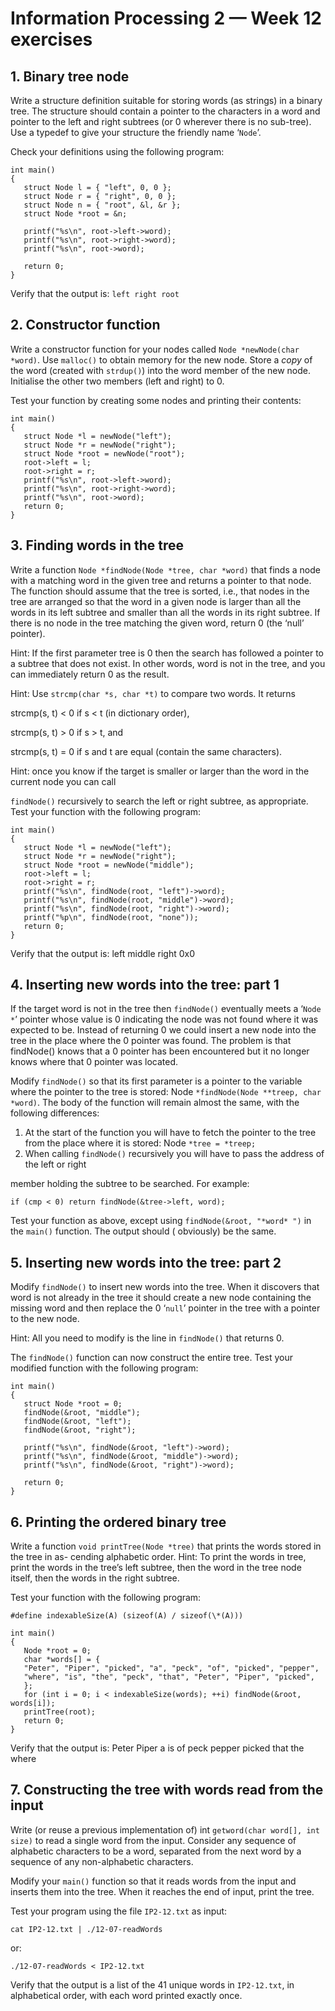 ﻿# Information Processing 2 — Week 12 exercises

## 1. Binary tree node

Write a structure definition suitable for storing words (as strings) in a binary tree. The structure should contain a
pointer to the characters in a word and pointer to the left and right subtrees (or 0 wherever there is no sub-tree).
Use a typedef to give your structure the friendly name ‘`Node`’.

Check your definitions using the following program:

```
int main()
{
   struct Node l = { "left", 0, 0 }; 
   struct Node r = { "right", 0, 0 }; 
   struct Node n = { "root", &l, &r }; 
   struct Node *root = &n;
   
   printf("%s\n", root->left->word); 
   printf("%s\n", root->right->word); 
   printf("%s\n", root->word);
   
   return 0;
}
```

Verify that the output is: `left right root`

## 2. Constructor function

Write a constructor function for your nodes called `Node *newNode(char *word)`. Use `malloc()` to obtain memory for the
new node. Store a *copy* of the word (created with `strdup()`) into the word member of the new node. Initialise the
other
two members (left and right) to 0.

Test your function by creating some nodes and printing their contents:

```
int main()
{
   struct Node *l = newNode("left"); 
   struct Node *r = newNode("right"); 
   struct Node *root = newNode("root"); 
   root->left = l;
   root->right = r;
   printf("%s\n", root->left->word); 
   printf("%s\n", root->right->word); 
   printf("%s\n", root->word);
   return 0;
}
```

## 3. Finding words in the tree

Write a function `Node *findNode(Node *tree, char *word)` that finds a node with a matching word in the given tree
and returns a pointer to that node. The function should assume that the tree is sorted, i.e., that nodes in the tree are
arranged so that the word in a given node is larger than all the words in its left subtree and smaller than all the
words in its right subtree. If there is no node in the tree matching the given word, return 0 (the ‘null’ pointer).

Hint: If the first parameter tree is 0 then the search has followed a pointer to a subtree that does not exist. In
other words, word is not in the tree, and you can immediately return 0 as the result.

Hint: Use `strcmp(char *s, char *t)` to compare two words. It returns

strcmp(s, t) < 0 if s < t (in dictionary order),

strcmp(s, t) > 0 if s > t, and

strcmp(s, t) = 0 if s and t are equal (contain the same characters).

Hint: once you know if the target is smaller or larger than the word in the current node you can call

`findNode()` recursively to search the left or right subtree, as appropriate. Test your function with the following
program:

```
int main()
{
   struct Node *l = newNode("left"); 
   struct Node *r = newNode("right"); 
   struct Node *root = newNode("middle"); 
   root->left = l;
   root->right = r;
   printf("%s\n", findNode(root, "left")->word); 
   printf("%s\n", findNode(root, "middle")->word); 
   printf("%s\n", findNode(root, "right")->word); 
   printf("%p\n", findNode(root, "none"));
   return 0;
}
```

Verify that the output is: left middle right 0x0

## 4. Inserting new words into the tree: part 1

If the target word is not in the tree then `findNode()` eventually meets a ‘`Node *`’ pointer whose value is 0
indicating
the node was not found where it was expected to be. Instead of returning 0 we could insert a new node into the tree in
the place where the 0 pointer was found. The problem is that findNode() knows that a 0 pointer has been encountered but
it no longer knows where that 0 pointer was located.

Modify `findNode()` so that its first parameter is a pointer to the variable where the pointer to the tree is stored:
Node
`*findNode(Node **treep, char *word)`. The body of the function will remain almost the same, with the following
differences:

1. At the start of the function you will have to fetch the pointer to the tree from the place where it is stored: Node
   `*tree = *treep;`
2. When calling `findNode()` recursively you will have to pass the address of the left or right

member holding the subtree to be searched. For example:

`if (cmp < 0) return findNode(&tree->left, word);`

Test your function as above, except using `findNode(&root, "*word* ")` in the `main()` function. The output should (
obviously) be the same.

## 5. Inserting new words into the tree: part 2

Modify `findNode()` to insert new words into the tree. When it discovers that word is not already in the tree it should
create a new node containing the missing word and then replace the 0 ‘`null`’ pointer in the tree with a pointer to the
new node.

Hint: All you need to modify is the line in `findNode()` that returns 0.

The `findNode()` function can now construct the entire tree. Test your modified function with the following program:

```
int main()
{
   struct Node *root = 0; 
   findNode(&root, "middle"); 
   findNode(&root, "left"); 
   findNode(&root, "right");
   
   printf("%s\n", findNode(&root, "left")->word); 
   printf("%s\n", findNode(&root, "middle")->word); 
   printf("%s\n", findNode(&root, "right")->word);

   return 0;
}
```

## 6. Printing the ordered binary tree

Write a function `void printTree(Node *tree)` that prints the words stored in the tree in as- cending alphabetic order.
Hint: To print the words in tree, print the words in the tree’s left subtree, then the word in the tree node itself,
then the words in the right subtree.

Test your function with the following program:

```
#define indexableSize(A) (sizeof(A) / sizeof(\*(A)))

int main()
{
   Node *root = 0;
   char *words[] = {
   "Peter", "Piper", "picked", "a", "peck", "of", "picked", "pepper",
   "where", "is", "the", "peck", "that", "Peter", "Piper", "picked",
   };
   for (int i = 0; i < indexableSize(words); ++i) findNode(&root, words[i]);
   printTree(root); 
   return 0;
}
```

Verify that the output is: Peter Piper a is of peck pepper picked that the where

## 7. Constructing the tree with words read from the input

Write (or reuse a previous implementation of) int `getword(char word[], int size)` to read a single word from the input.
Consider any sequence of alphabetic characters to be a word, separated from the next word by a sequence of any
non-alphabetic characters.

Modify your `main()` function so that it reads words from the input and inserts them into the tree. When it reaches the
end of input, print the tree.

Test your program using the file `IP2-12.txt` as input:

`cat IP2-12.txt | ./12-07-readWords`

or:

`./12-07-readWords < IP2-12.txt`

Verify that the output is a list of the 41 unique words in `IP2-12.txt`, in alphabetical order, with each word printed
exactly once.
